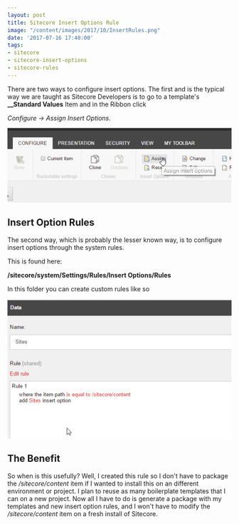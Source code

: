 ```yaml
---
layout: post
title: Sitecore Insert Options Rule
image: "/content/images/2017/10/InsertRules.png"
date: '2017-07-16 17:40:00'
tags:
- sitecore
- sitecore-insert-options
- sitecore-rules
---
```


There are two ways to configure insert options.  The first and is the typical way we are taught as Sitecore Developers is to go to a template's **__Standard Values** Item and in the Ribbon click 

*Configure -> Assign Insert Options*.

![](/img/2017/10/AssignInsertOption.png)

## Insert Option Rules
The second way, which is probably the lesser known way, is to configure insert options through the system rules.

This is found here:

**/sitecore/system/Settings/Rules/Insert Options/Rules**

In this folder you can create custom rules like so

![](/img/2017/10/InsertRules.png)

## The Benefit

So when is this usefully?  Well, I created this rule so I don't have to package the */sitecore/content* item if I wanted to install this on an different environment or project.  I plan to reuse as many boilerplate templates that I can on a new project.  Now all I have to do is generate a package with my templates and new insert option rules, and I won't have to modify the */sitecore/content* item on a fresh install of Sitecore.